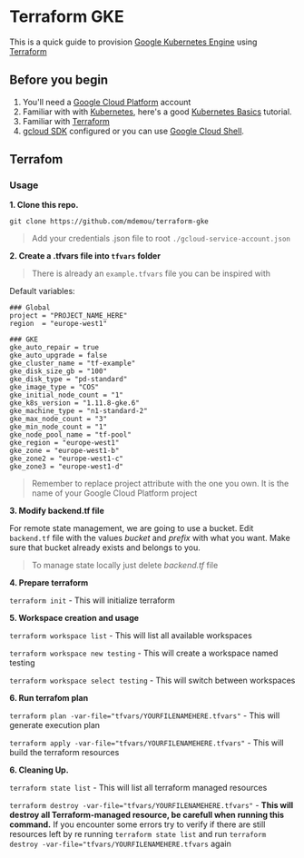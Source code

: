 # Terraform GKE

This is a quick guide to provision [Google Kubernetes Engine](https://cloud.google.com/kubernetes-engine/) using [Terraform](https://www.terraform.io/docs/providers/google/index.html)

## Before you begin

1. You'll need a [Google Cloud Platform](https://cloud.google.com/) account
2. Familiar with with [Kubernetes](https://kubernetes.io/), here's a good [Kubernetes Basics](https://kubernetes.io/docs/tutorials/kubernetes-basics/) tutorial.
3. Familiar with [Terraform](https://www.terraform.io/)
4. [gcloud SDK](https://cloud.google.com/sdk/) configured or you can use [Google Cloud Shell](https://cloud.google.com/shell/).

## Terrafom

### Usage

**1. Clone this repo.**

```
git clone https://github.com/mdemou/terraform-gke
```

> Add your credentials .json file to root `./gcloud-service-account.json`

**2. Create a .tfvars file into `tfvars` folder**

> There is already an `example.tfvars` file you can be inspired with

Default variables:

```
### Global
project = "PROJECT_NAME_HERE"
region  = "europe-west1"

### GKE
gke_auto_repair = true
gke_auto_upgrade = false
gke_cluster_name = "tf-example"
gke_disk_size_gb = "100"
gke_disk_type = "pd-standard"
gke_image_type = "COS"
gke_initial_node_count = "1"
gke_k8s_version = "1.11.8-gke.6"
gke_machine_type = "n1-standard-2"
gke_max_node_count = "3"
gke_min_node_count = "1"
gke_node_pool_name = "tf-pool"
gke_region = "europe-west1"
gke_zone = "europe-west1-b"
gke_zone2 = "europe-west1-c"
gke_zone3 = "europe-west1-d"
```

> Remember to replace project attribute with the one you own. It is the name of your Google Cloud Platform project

**3. Modify backend.tf file**

For remote state management, we are going to use a bucket. Edit `backend.tf` file with the values _bucket_ and _prefix_ with what you want. Make sure that bucket already exists and belongs to you.

> To manage state locally just delete _backend.tf_ file

**4. Prepare terraform**

`terraform init` - This will initialize terraform

**5. Workspace creation and usage**

`terraform workspace list` - This will list all available workspaces

`terraform workspace new testing` - This will create a workspace named testing

`terraform workspace select testing` - This will switch between workspaces

**6. Run terrafom plan**

`terraform plan -var-file="tfvars/YOURFILENAMEHERE.tfvars"` - This will generate execution plan

`terraform apply -var-file="tfvars/YOURFILENAMEHERE.tfvars"` - This will build the terraform resources

**6. Cleaning Up.**

`terraform state list` - This will list all terraform managed resources

`terraform destroy -var-file="tfvars/YOURFILENAMEHERE.tfvars"` - **This will destroy all Terraform-managed resource, be carefull when running this command.** If you encounter some errors try to verify if there are still resources left by re running `terraform state list` and run `terraform destroy -var-file="tfvars/YOURFILENAMEHERE.tfvars` again
